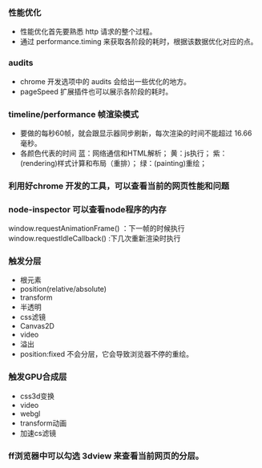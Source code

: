 ### 性能优化
- 性能优化首先要熟悉 http 请求的整个过程。
- 通过 performance.timing 来获取各阶段的耗时，根据该数据优化对应的点。

### audits
- chrome 开发选项中的 audits 会给出一些优化的地方。
- pageSpeed 扩展插件也可以展示各阶段的耗时。

### timeline/performance 帧渲染模式
- 要做的每秒60帧，就会跟显示器同步刷新，每次渲染的时间不能超过 16.66 毫秒。
- 各颜色代表的时间   蓝：网络通信和HTML解析； 黄：js执行； 紫：(rendering)样式计算和布局（重排）； 绿：(painting)重绘；

### 利用好chrome 开发的工具，可以查看当前的网页性能和问题

### node-inspector 可以查看node程序的内存
window.requestAnimationFrame() ：下一帧的时候执行
window.requestIdleCallback() :下几次重新渲染时执行

### 触发分层
- 根元素
- position(relative/absolute)
- transform
- 半透明
- css滤镜
- Canvas2D
- video
- 溢出
- position:fixed 不会分层，它会导致浏览器不停的重绘。

### 触发GPU合成层
- css3d变换
- video
- webgl
- transform动画
- 加速cs滤镜

### ff浏览器中可以勾选 3dview 来查看当前网页的分层。